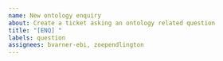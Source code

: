 ```yaml
---
name: New ontology enquiry
about: Create a ticket asking an ontology related question
title: "[ENQ] "
labels: question
assignees: bvarner-ebi, zoependlington
---
```


<!-- provide as much information as possible including publications if available -->
